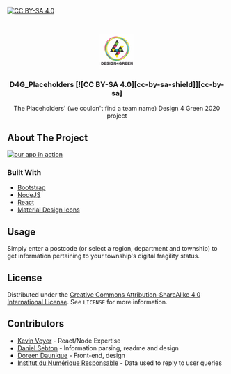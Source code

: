 [![CC BY-SA 4.0][cc-by-sa-image]][cc-by-sa]

<!-- PROJECT LOGO -->
<br />
<p align="center">
  <a href="https://github.com/github_username/repo_name">
    <img src="res/D4G_logo.jpg" alt="Logo" width="80" height="80">
  </a>
  <h3 align="center">D4G_Placeholders [![CC BY-SA 4.0][cc-by-sa-shield]][cc-by-sa]</h3>
  <p align="center">
    The Placeholders' (we couldn't find a team name) Design 4 Green 2020 project
    <br />
  </p>
</p>

<!-- ABOUT THE PROJECT -->
## About The Project

[![our app in action][product-screenshot]](146.59.196.47)

### Built With

* [Bootstrap](https://getbootstrap.com)
* [NodeJS](https://nodejs.org)
* [React](https://reactjs.org)
* [Material Design Icons](https://materialdesignicons.com)

<!-- USAGE EXAMPLES -->
## Usage

Simply enter a postcode (or select a region, department and township) to get information pertaining to your township's digital fragility status.

<!-- LICENSE -->
## License

Distributed under the [Creative Commons Attribution-ShareAlike 4.0 International License][cc-by-sa]. See `LICENSE` for more information.

<!-- Contributors -->
## Contributors

* [Kevin Voyer](https://github.com/kecsou) - React/Node Expertise
* [Daniel Sebton](https://github.com/Allexio) - Information parsing, readme and design
* [Doreen Daunique](https://github.com/DoreenDaunique) - Front-end, design
* [Institut du Numérique Responsable](https://institutnr.org/) - Data used to reply to user queries


[product-screenshot]: images/screenshot.png
[cc-by-sa]: http://creativecommons.org/licenses/by-sa/4.0/
[cc-by-sa-image]: https://licensebuttons.net/l/by-sa/4.0/88x31.png
[cc-by-sa-shield]: https://img.shields.io/badge/License-CC%20BY--SA%204.0-lightgrey.svg